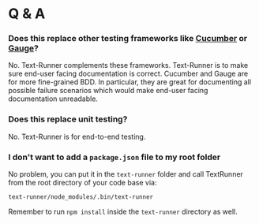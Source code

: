 # Q & A

### Does this replace other testing frameworks like [Cucumber](https://cucumber.io) or [Gauge](https://gauge.org)?

No. Text-Runner complements these frameworks. Text-Runner is to make sure
end-user facing documentation is correct. Cucumber and Gauge are for more
fine-grained BDD. In particular, they are great for documenting all possible
failure scenarios which would make end-user facing documentation unreadable.

### Does this replace unit testing?

No. Text-Runner is for end-to-end testing.

### I don't want to add a `package.json` file to my root folder

No problem, you can put it in the `text-runner` folder and call TextRunner from
the root directory of your code base via:

```
text-runner/node_modules/.bin/text-runner
```

Remember to run `npm install` inside the `text-runner` directory as well.
